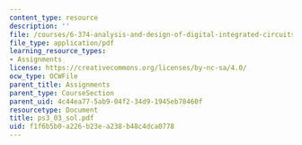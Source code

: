 ```yaml
---
content_type: resource
description: ''
file: /courses/6-374-analysis-and-design-of-digital-integrated-circuits-fall-2003/f1f6b5b0a226b23ea238b48c4dca0778_ps3_03_sol.pdf
file_type: application/pdf
learning_resource_types:
- Assignments
license: https://creativecommons.org/licenses/by-nc-sa/4.0/
ocw_type: OCWFile
parent_title: Assignments
parent_type: CourseSection
parent_uid: 4c44ea77-5ab9-04f2-34d9-1945eb78460f
resourcetype: Document
title: ps3_03_sol.pdf
uid: f1f6b5b0-a226-b23e-a238-b48c4dca0778
---
```

